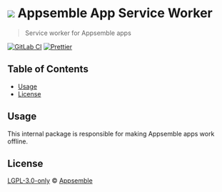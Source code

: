 # ![](https://gitlab.com/appsemble/appsemble/-/raw/0.33.12/config/assets/logo.svg) Appsemble App Service Worker

> Service worker for Appsemble apps

[![GitLab CI](https://gitlab.com/appsemble/appsemble/badges/0.33.12/pipeline.svg)](https://gitlab.com/appsemble/appsemble/-/releases/0.33.12)
[![Prettier](https://img.shields.io/badge/code_style-prettier-ff69b4.svg)](https://prettier.io)

## Table of Contents

- [Usage](#usage)
- [License](#license)

## Usage

This internal package is responsible for making Appsemble apps work offline.

## License

[LGPL-3.0-only](https://gitlab.com/appsemble/appsemble/-/blob/0.33.12/LICENSE.md) ©
[Appsemble](https://appsemble.com)
